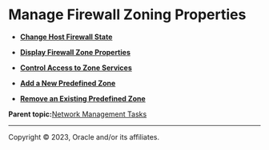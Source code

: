 # Manage Firewall Zoning Properties

-   **[Change Host Firewall State](../topics/cockpit-network_enable_disable_firewalld_service.md)**  

-   **[Display Firewall Zone Properties](../topics/cockpit-network_access_zone_information.md)**  

-   **[Control Access to Zone Services](../topics/add_and_enable_a_firewall_service.md)**  

-   **[Add a New Predefined Zone](../topics/cockpit-network_add_a_pre_defined_zone.md)**  

-   **[Remove an Existing Predefined Zone](../topics/cockpit-network_remove_or_modify_zone.md)**  


**Parent topic:**[Network Management Tasks](../topics/cockpit-network.md)

---

Copyright © 2023, Oracle and/or its affiliates.

